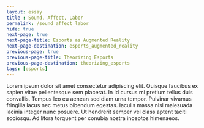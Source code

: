 ```yaml
--- 
layout: essay
title : Sound, Affect, Labor
permalink: /sound_affect_labor
hide: true
next-page: true
next-page-title: Esports as Augmented Reality
next-page-destination: esports_augmented_reality
previous-page: true
previous-page-title: Theorizing Esports
previous-page-destination: theorizing_esports
tags: [esports]
---
```


Lorem ipsum dolor sit amet consectetur adipiscing elit. Quisque faucibus ex sapien vitae pellentesque sem placerat. In id cursus mi pretium tellus duis convallis. Tempus leo eu aenean sed diam urna tempor. Pulvinar vivamus fringilla lacus nec metus bibendum egestas. Iaculis massa nisl malesuada lacinia integer nunc posuere. Ut hendrerit semper vel class aptent taciti sociosqu. Ad litora torquent per conubia nostra inceptos himenaeos.
